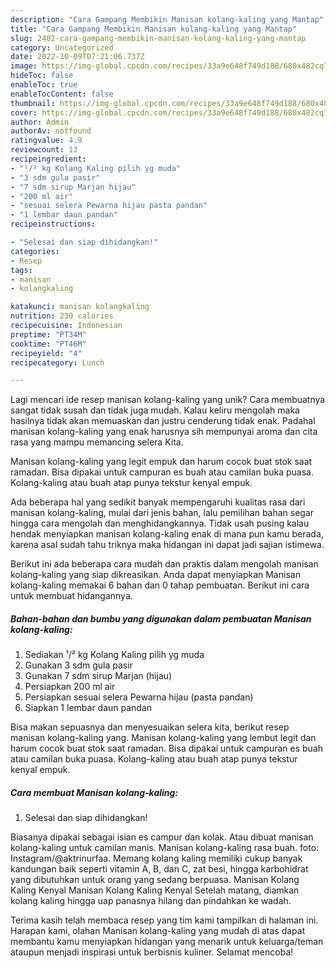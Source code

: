 ```yaml
---
description: "Cara Gampang Membikin Manisan kolang-kaling yang Mantap"
title: "Cara Gampang Membikin Manisan kolang-kaling yang Mantap"
slug: 2402-cara-gampang-membikin-manisan-kolang-kaling-yang-mantap
category: Uncategorized
date: 2022-10-09T07:21:06.737Z
image: https://img-global.cpcdn.com/recipes/33a9e648f749d188/680x482cq70/manisan-kolang-kaling-foto-resep-utama.jpg
hideToc: false
enableToc: true
enableTocContent: false
thumbnail: https://img-global.cpcdn.com/recipes/33a9e648f749d188/680x482cq70/manisan-kolang-kaling-foto-resep-utama.jpg
cover: https://img-global.cpcdn.com/recipes/33a9e648f749d188/680x482cq70/manisan-kolang-kaling-foto-resep-utama.jpg
author: Admin
authorAv: notfound
ratingvalue: 4.9
reviewcount: 13
recipeingredient:
- "¹/² kg Kolang Kaling pilih yg muda"
- "3 sdm gula pasir"
- "7 sdm sirup Marjan hijau"
- "200 ml air"
- "sesuai selera Pewarna hijau pasta pandan"
- "1 lembar daun pandan"
recipeinstructions:

- "Selesai dan siap dihidangkan!"
categories:
- Resep
tags:
- manisan
- kolangkaling

katakunci: manisan kolangkaling 
nutrition: 230 calories
recipecuisine: Indonesian
preptime: "PT34M"
cooktime: "PT46M"
recipeyield: "4"
recipecategory: Lunch

---
```





Lagi mencari ide resep manisan kolang-kaling yang unik? Cara membuatnya sangat tidak susah dan tidak juga mudah. Kalau keliru mengolah maka hasilnya tidak akan memuaskan dan justru cenderung tidak enak. Padahal manisan kolang-kaling yang enak harusnya sih mempunyai aroma dan cita rasa yang mampu memancing selera Kita.





Manisan kolang-kaling yang legit empuk dan harum cocok buat stok saat ramadan. Bisa dipakai untuk campuran es buah atau camilan buka puasa. Kolang-kaling atau buah atap punya tekstur kenyal empuk.

Ada beberapa hal yang sedikit banyak mempengaruhi kualitas rasa dari manisan kolang-kaling, mulai dari jenis bahan, lalu pemilihan bahan segar hingga cara mengolah dan menghidangkannya. Tidak usah pusing kalau hendak menyiapkan manisan kolang-kaling enak di mana pun kamu berada, karena asal sudah tahu triknya maka hidangan ini dapat jadi sajian istimewa.






Berikut ini ada beberapa cara mudah dan praktis dalam mengolah manisan kolang-kaling yang siap dikreasikan. Anda dapat menyiapkan Manisan kolang-kaling memakai 6 bahan dan 0 tahap pembuatan. Berikut ini cara untuk membuat hidangannya.

<!--inarticleads1-->

##### Bahan-bahan dan bumbu yang digunakan dalam pembuatan Manisan kolang-kaling:

1. Sediakan ¹/² kg Kolang Kaling pilih yg muda
1. Gunakan 3 sdm gula pasir
1. Gunakan 7 sdm sirup Marjan (hijau)
1. Persiapkan 200 ml air
1. Persiapkan sesuai selera Pewarna hijau (pasta pandan)
1. Siapkan 1 lembar daun pandan


Bisa makan sepuasnya dan menyesuaikan selera kita, berikut resep manisan kolang-kaling yang. Manisan kolang-kaling yang lembut legit dan harum cocok buat stok saat ramadan. Bisa dipakai untuk campuran es buah atau camilan buka puasa. Kolang-kaling atau buah atap punya tekstur kenyal empuk. 

<!--inarticleads2-->

##### Cara membuat Manisan kolang-kaling:


1. Selesai dan siap dihidangkan!

Biasanya dipakai sebagai isian es campur dan kolak. Atau dibuat manisan kolang-kaling untuk camilan manis. Manisan kolang-kaling rasa buah. foto: Instagram/@aktrinurfaa. Memang kolang kaling memiliki cukup banyak kandungan baik seperti vitamin A, B, dan C, zat besi, hingga karbohidrat yang dibutuhkan untuk orang yang sedang berpuasa. Manisan Kolang Kaling Kenyal Manisan Kolang Kaling Kenyal Setelah matang, diamkan kolang kaling hingga uap panasnya hilang dan pindahkan ke wadah. 

Terima kasih telah membaca resep yang tim kami tampilkan di halaman ini. Harapan kami, olahan Manisan kolang-kaling yang mudah di atas dapat membantu kamu menyiapkan hidangan yang menarik untuk keluarga/teman ataupun menjadi inspirasi untuk berbisnis kuliner. Selamat mencoba!
